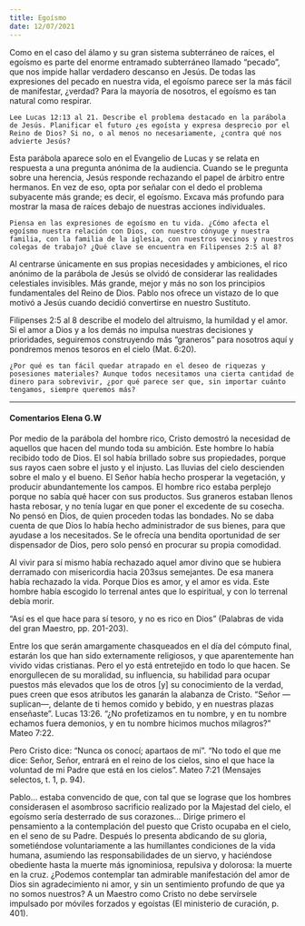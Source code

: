```yaml
---
title: Egoísmo
date: 12/07/2021
---
```


Como en el caso del álamo y su gran sistema subterráneo de raíces, el egoísmo es parte del enorme entramado subterráneo llamado “pecado”, que nos impide hallar verdadero descanso en Jesús. De todas las expresiones del pecado en nuestra vida, el egoísmo parece ser la más fácil de manifestar, ¿verdad? Para la mayoría de nosotros, el egoísmo es tan natural como respirar.

`Lee Lucas 12:13 al 21. Describe el problema destacado en la parábola de Jesús. Planificar el futuro ¿es egoísta y expresa desprecio por el Reino de Dios? Si no, o al menos no necesariamente, ¿contra qué nos advierte Jesús?`

Esta parábola aparece solo en el Evangelio de Lucas y se relata en respuesta a una pregunta anónima de la audiencia. Cuando se le pregunta sobre una herencia, Jesús responde rechazando el papel de árbitro entre hermanos. En vez de eso, opta por señalar con el dedo el problema subyacente más grande; es decir, el egoísmo. Excava más profundo para mostrar la masa de raíces debajo de nuestras acciones individuales.

`Piensa en las expresiones de egoísmo en tu vida. ¿Cómo afecta el egoísmo nuestra relación con Dios, con nuestro cónyuge y nuestra familia, con la familia de la iglesia, con nuestros vecinos y nuestros colegas de trabajo? ¿Qué clave se encuentra en Filipenses 2:5 al 8?`

Al centrarse únicamente en sus propias necesidades y ambiciones, el rico anónimo de la parábola de Jesús se olvidó de considerar las realidades celestiales invisibles. Más grande, mejor y más no son los principios fundamentales del Reino de Dios. Pablo nos ofrece un vistazo de lo que motivó a Jesús cuando decidió convertirse en nuestro Sustituto.

Filipenses 2:5 al 8 describe el modelo del altruismo, la humildad y el amor. Si el amor a Dios y a los demás no impulsa nuestras decisiones y prioridades, seguiremos construyendo más “graneros” para nosotros aquí y pondremos menos tesoros en el cielo (Mat. 6:20).

`¿Por qué es tan fácil quedar atrapado en el deseo de riquezas y posesiones materiales? Aunque todos necesitamos una cierta cantidad de dinero para sobrevivir, ¿por qué parece ser que, sin importar cuánto tengamos, siempre queremos más?`

---

#### Comentarios Elena G.W

Por medio de la parábola del hombre rico, Cristo demostró la necesidad de aquellos que hacen del mundo toda su ambición. Este hombre lo había recibido todo de Dios. El sol había brillado sobre sus propiedades, porque sus rayos caen sobre el justo y el injusto. Las lluvias del cielo descienden sobre el malo y el bueno. El Señor había hecho prosperar la vegetación, y producir abundantemente los campos. El hombre rico estaba perplejo porque no sabía qué hacer con sus productos. Sus graneros estaban llenos hasta rebosar, y no tenía lugar en que poner el excedente de su cosecha. No pensó en Dios, de quien proceden todas las bondades. No se daba cuenta de que Dios lo había hecho administrador de sus bienes, para que ayudase a los necesitados. Se le ofrecía una bendita oportunidad de ser dispensador de Dios, pero solo pensó en procurar su propia comodidad.

Al vivir para sí mismo había rechazado aquel amor divino que se hubiera derramado con misericordia hacia 203sus semejantes. De esa manera había rechazado la vida. Porque Dios es amor, y el amor es vida. Este hombre había escogido lo terrenal antes que lo espiritual, y con lo terrenal debía morir.

“Así es el que hace para sí tesoro, y no es rico en Dios” (Palabras de vida del gran Maestro, pp. 201-203).

Entre los que serán amargamente chasqueados en el día del cómputo final, estarán los que han sido externamente religiosos, y que aparentemente han vivido vidas cristianas. Pero el yo está entretejido en todo lo que hacen. Se enorgullecen de su moralidad, su influencia, su habilidad para ocupar puestos más elevados que los de otros [y] su conocimiento de la verdad, pues creen que esos atributos les ganarán la alabanza de Cristo. “Señor —suplican—, delante de ti hemos comido y bebido, y en nuestras plazas enseñaste”. Lucas 13:26. “¿No profetizamos en tu nombre, y en tu nombre echamos fuera demonios, y en tu nombre hicimos muchos milagros?” Mateo 7:22.

Pero Cristo dice: “Nunca os conocí; apartaos de mí”. “No todo el que me dice: Señor, Señor, entrará en el reino de los cielos, sino el que hace la voluntad de mi Padre que está en los cielos”. Mateo 7:21 (Mensajes selectos, t. 1, p. 94).

Pablo… estaba convencido de que, con tal que se lograse que los hombres considerasen el asombroso sacrificio realizado por la Majestad del cielo, el egoísmo sería desterrado de sus corazones… Dirige primero el pensamiento a la contemplación del puesto que Cristo ocupaba en el cielo, en el seno de su Padre. Después lo presenta abdicando de su gloria, sometiéndose voluntariamente a las humillantes condiciones de la vida humana, asumiendo las responsabilidades de un siervo, y haciéndose obediente hasta la muerte más ignominiosa, repulsiva y dolorosa: la muerte en la cruz. ¿Podemos contemplar tan admirable manifestación del amor de Dios sin agradecimiento ni amor, y sin un sentimiento profundo de que ya no somos nuestros? A un Maestro como Cristo no debe servírsele impulsado por móviles forzados y egoístas (El ministerio de curación, p. 401).